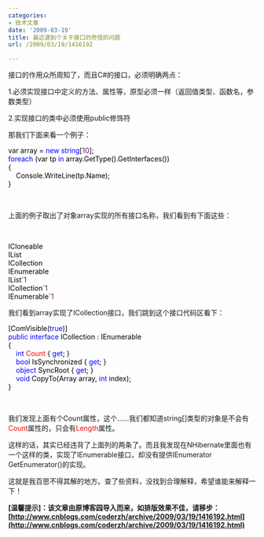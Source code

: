 ```yaml
---
categories:
- 技术文章
date: '2009-03-19'
title: 最近遇到个关于接口的奇怪的问题
url: /2009/03/19/1416192

---
```



接口的作用众所周知了，而且C#的接口，必须明确两点：

1.必须实现接口中定义的方法、属性等，原型必须一样（返回值类型、函数名，参数类型） 

2.实现接口的类中必须使用public修饰符

那我们下面来看一个例子：

<div class="cnblogs_code"><span style="color: #000000;">var&nbsp;array&nbsp;</span><span style="color: #000000;">=</span><span style="color: #000000;">&nbsp;</span><span style="color: #0000ff;">new</span><span style="color: #000000;">&nbsp;</span><span style="color: #0000ff;">string</span><span style="color: #000000;">[</span><span style="color: #800080;">10</span><span style="color: #000000;">];
<br />
</span><span style="color: #0000ff;">foreach</span><span style="color: #000000;">&nbsp;(var&nbsp;tp&nbsp;</span><span style="color: #0000ff;">in</span><span style="color: #000000;">&nbsp;array.GetType().GetInterfaces())
<br />
{
<br />
&nbsp;&nbsp;&nbsp;&nbsp;Console.WriteLine(tp.Name);
<br />
}</span></div>

&nbsp;

上面的例子取出了对象array实现的所有接口名称，我们看到有下面这些：

&nbsp;

<div class="cnblogs_code"><span style="color: #000000;">ICloneable
<br />
IList
<br />
ICollection
<br />
IEnumerable
<br />
IList`</span><span style="color: #800080;">1</span><span style="color: #000000;">
<br />
ICollection`</span><span style="color: #800080;">1</span><span style="color: #000000;">
<br />
IEnumerable`</span><span style="color: #800080;">1</span></div>

 我们看到array实现了ICollection接口，我们跳到这个接口代码区看下：

<div class="cnblogs_code"><span style="color: #000000;">[ComVisible(</span><span style="color: #0000ff;">true</span><span style="color: #000000;">)]
<br />
</span><span style="color: #0000ff;">public</span><span style="color: #000000;">&nbsp;</span><span style="color: #0000ff;">interface</span><span style="color: #000000;">&nbsp;ICollection&nbsp;:&nbsp;IEnumerable
<br />
{
<br />
&nbsp;&nbsp;&nbsp;&nbsp;</span><span style="color: #0000ff;">int</span><span style="color: #000000;">&nbsp;<span style="color: red;">Count&nbsp;</span>{&nbsp;</span><span style="color: #0000ff;">get</span><span style="color: #000000;">;&nbsp;}
<br />
&nbsp;&nbsp;&nbsp;&nbsp;</span><span style="color: #0000ff;">bool</span><span style="color: #000000;">&nbsp;IsSynchronized&nbsp;{&nbsp;</span><span style="color: #0000ff;">get</span><span style="color: #000000;">;&nbsp;}
<br />
&nbsp;&nbsp;&nbsp;&nbsp;</span><span style="color: #0000ff;">object</span><span style="color: #000000;">&nbsp;SyncRoot&nbsp;{&nbsp;</span><span style="color: #0000ff;">get</span><span style="color: #000000;">;&nbsp;}
<br />
&nbsp;&nbsp;&nbsp;&nbsp;</span><span style="color: #0000ff;">void</span><span style="color: #000000;">&nbsp;CopyTo(Array&nbsp;array,&nbsp;</span><span style="color: #0000ff;">int</span><span style="color: #000000;">&nbsp;index);
<br />
}</span></div>

&nbsp;

我们发现上面有个Count属性，这个&#8230;&#8230;我们都知道string[]类型的对象是不会有<span style="color: red;">Count</span>属性的，只会有<span style="color: red;">Length</span>属性。

这样的话，其实已经违背了上面列的两条了。而且我发现在NHibernate里面也有一个这样的类，实现了IEnumerable接口，却没有提供IEnumerator GetEnumerator()的实现。 

这就是我百思不得其解的地方。查了些资料，没找到合理解释，希望谁能来解释一下！

**[温馨提示]：该文章由原博客园导入而来，如排版效果不佳，请移步：[http://www.cnblogs.com/coderzh/archive/2009/03/19/1416192.html](http://www.cnblogs.com/coderzh/archive/2009/03/19/1416192.html)**